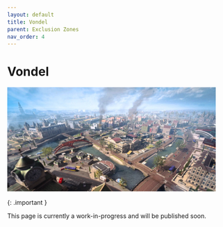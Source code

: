 ```yaml
---
layout: default
title: Vondel
parent: Exclusion Zones
nav_order: 4
---
```


# Vondel

<img src="/images/Vondel_LoadingScreen_WZ2.webp " style="width: 30rem;"/>

{: .important }

This page is currently a work-in-progress and will be published soon.